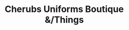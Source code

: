 ---
title: "Cherubs Uniforms Boutique &/Things"
url: /milford/cherubs-uniforms-boutique-and-things/
shop: clothes
---